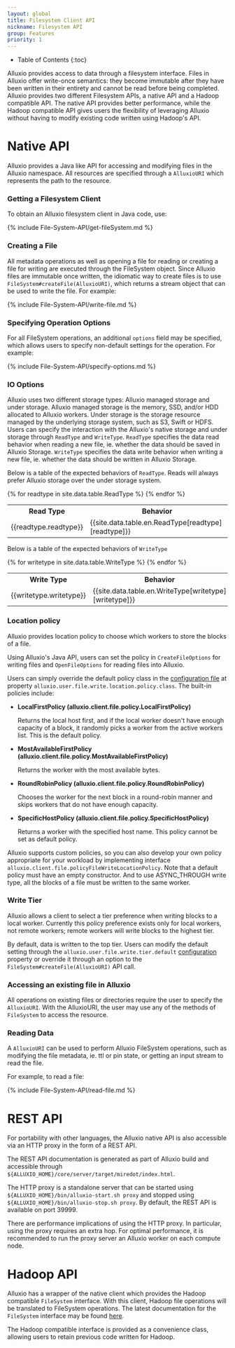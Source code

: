 ```yaml
---
layout: global
title: Filesystem Client API
nickname: Filesystem API
group: Features
priority: 1
---
```


* Table of Contents
{:toc}

Alluxio provides access to data through a filesystem interface. Files in Alluxio offer write-once
semantics: they become immutable after they have been written in their entirety and cannot be read
before being completed. Alluxio provides two different Filesystem APIs, a native API and a Hadoop
compatible API. The native API provides better performance, while the Hadoop compatible API gives
users the flexibility of leveraging Alluxio without having to modify existing code written using
Hadoop's API.

# Native API

Alluxio provides a Java like API for accessing and modifying files in the Alluxio namespace. All
resources are specified through a `AlluxioURI` which represents the path to the resource.

### Getting a Filesystem Client

To obtain an Alluxio filesystem client in Java code, use:

{% include File-System-API/get-fileSystem.md %}

### Creating a File

All metadata operations as well as opening a file for reading or creating a file for writing are
executed through the FileSystem object. Since Alluxio files are immutable once written, the
idiomatic way to create files is to use `FileSystem#createFile(AlluxioURI)`, which returns
a stream object that can be used to write the file. For example:

{% include File-System-API/write-file.md %}

### Specifying Operation Options

For all FileSystem operations, an additional `options` field may be specified, which allows
users to specify non-default settings for the operation. For example:

{% include File-System-API/specify-options.md %}

### IO Options

Alluxio uses two different storage types: Alluxio managed storage and under storage. Alluxio managed
storage is the memory, SSD, and/or HDD allocated to Alluxio workers. Under storage is the storage
resource managed by the underlying storage system, such as S3, Swift or HDFS. Users can specify the
interaction with the Alluxio's native storage and under storage through `ReadType` and `WriteType`.
`ReadType` specifies the data read behavior when reading a new file, ie. whether the data should be
saved in Alluxio Storage. `WriteType` specifies the data write behavior when writing a new file, ie.
whether the data should be written in Alluxio Storage.

Below is a table of the expected behaviors of `ReadType`. Reads will always prefer Alluxio storage
over the under storage system.

<table class="table table-striped">
<tr><th>Read Type</th><th>Behavior</th>
</tr>
{% for readtype in site.data.table.ReadType %}
<tr>
  <td>{{readtype.readtype}}</td>
  <td>{{site.data.table.en.ReadType[readtype][readtype]}}</td>
</tr>
{% endfor %}
</table>

Below is a table of the expected behaviors of `WriteType`

<table class="table table-striped">
<tr><th>Write Type</th><th>Behavior</th>
</tr>
{% for writetype in site.data.table.WriteType %}
<tr>
  <td>{{writetype.writetype}}</td>
  <td>{{site.data.table.en.WriteType[writetype][writetype]}}</td>
</tr>
{% endfor %}
</table>

### Location policy

Alluxio provides location policy to choose which workers to store the blocks of a file. 

Using Alluxio's Java API, users can set the policy in `CreateFileOptions` for writing files and `OpenFileOptions` for reading files into
Alluxio.

Users can simply override the default policy class in the [configuration file](Configuration-Settings.html) at property `alluxio.user.file.write.location.policy.class`. The built-in policies include:

* **LocalFirstPolicy (alluxio.client.file.policy.LocalFirstPolicy)**

    Returns the local host first, and if the local worker doesn't have enough capacity of a block,
    it randomly picks a worker from the active workers list. This is the default policy.

* **MostAvailableFirstPolicy (alluxio.client.file.policy.MostAvailableFirstPolicy)**

    Returns the worker with the most available bytes.

* **RoundRobinPolicy (alluxio.client.file.policy.RoundRobinPolicy)**

    Chooses the worker for the next block in a round-robin manner and skips workers that do not have
    enough capacity.

* **SpecificHostPolicy (alluxio.client.file.policy.SpecificHostPolicy)**

    Returns a worker with the specified host name. This policy cannot be set as default policy.

Alluxio supports custom policies, so you can also develop your own policy appropriate for your workload by implementing interface `alluxio.client.file.policyFileWriteLocationPolicy`. Note that a default policy must have an empty constructor. And to use ASYNC_THROUGH write
type, all the blocks of a file must be written to the same worker.

### Write Tier

Alluxio allows a client to select a tier preference when writing blocks to a local worker. Currently
this policy preference exists only for local workers, not remote workers; remote workers will write
blocks to the highest tier.

By default, data is written to the top tier. Users can modify the default setting through the
`alluxio.user.file.write.tier.default` [configuration](Configuration-Settings.html) property or
override it through an option to the `FileSystem#createFile(AlluxioURI)` API call.

### Accessing an existing file in Alluxio

All operations on existing files or directories require the user to specify the `AlluxioURI`.
With the AlluxioURI, the user may use any of the methods of `FileSystem` to access the resource.

### Reading Data

A `AlluxioURI` can be used to perform Alluxio FileSystem operations, such as modifying the file
metadata, ie. ttl or pin state, or getting an input stream to read the file.

For example, to read a file:

{% include File-System-API/read-file.md %}

# REST API

For portability with other languages, the Alluxio native API is also accessible via an HTTP proxy in
the form of a REST API.

The REST API documentation is generated as part of Alluxio build and accessible through
`${ALLUXIO_HOME}/core/server/target/miredot/index.html`.

The HTTP proxy is a standalone server that can be started using `${ALLUXIO_HOME}/bin/alluxio-start.sh proxy`
and stopped using `${ALLUXIO_HOME}/bin/alluxio-stop.sh proxy`. By default, the REST API is available on port 39999.

There are performance implications of using the HTTP proxy. In particular, using the proxy requires an
extra hop. For optimal performance, it is recommended to run the proxy server an Alluxio worker on each
compute node.

# Hadoop API

Alluxio has a wrapper of the native client which provides the Hadoop compatible `FileSystem`
interface. With this client, Hadoop file operations will be translated to FileSystem
operations. The latest documentation for the `FileSystem` interface may be found
[here](http://hadoop.apache.org/docs/current/api/org/apache/hadoop/fs/FileSystem.html).

The Hadoop compatible interface is provided as a convenience class, allowing users to retain
previous code written for Hadoop.
